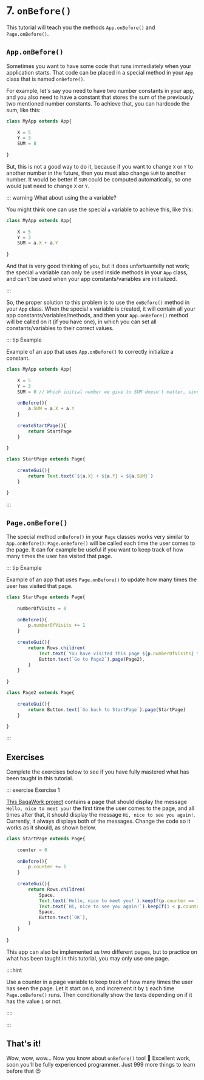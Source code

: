 <script>
	import ViewApp from '$lib/ViewApp.svelte'
</script>

# 7. `onBefore()`
This tutorial will teach you the methods `App.onBefore()` and `Page.onBefore()`.


## `App.onBefore()`
Sometimes you want to have some code that runs immediately when your application starts. That code can be placed in a special method in your `App` class that is named `onBefore()`.

For example, let's say you need to have two number constants in your app, and you also need to have a constant that stores the sum of the previously two mentioned number constants. To achieve that, you can hardcode the sum, like this:

```js
class MyApp extends App{
	
	X = 5
	Y = 3
	SUM = 8
	
}
```

But, this is not a good way to do it, because if you want to change `X` or `Y` to another number in the future, then you must also change `SUM` to another number. It would be better if `SUM` could be computed automatically, so one would just need to change `X` or `Y`.

::: warning What about using the a variable?

You might think one can use the special `a` variable to achieve this, like this:

```js
class MyApp extends App{
	
	X = 5
	Y = 3
	SUM = a.X + a.Y
	
}
```

And that is very good thinking of you, but it does unfortuantelly not work; the special `a` variable can only be used inside methods in your `App` class, and can't be used when your app constants/variables are initialized.

:::

So, the proper solution to this problem is to use the `onBefore()` method in your `App` class. When the special `a` variable is created, it will contain all your app constants/variables/methods, and then your `App.onBefore()` method will be called on it (if you have one), in which you can set all constants/variables to their correct values.

::: tip Example

Example of an app that uses `App.onBefore()` to correctly initialize a constant.

```js baga-show-editor-code
class MyApp extends App{
	
	X = 5
	Y = 3
	SUM = 0 // Which initial number we give to SUM doesn't matter, since it will be given its correct number in onBefore().
	
	onBefore(){
		a.SUM = a.X + a.Y
	}
	
	createStartPage(){
		return StartPage
	}
	
}

class StartPage extends Page{
	
	createGui(){
		return Text.text(`${a.X} + ${a.Y} = ${a.SUM}`)
	}
	
}
```

:::





## `Page.onBefore()`
The special method `onBefore()` in your `Page` classes works very similar to `App.onBefore()`: `Page.onBefore()` will be called each time the user comes to the page. It can for example be useful if you want to keep track of how many times the user has visited that page.

::: tip Example

Example of an app that uses `Page.onBefore()` to update how many times the user has visited that page.

```js baga-show-editor-code
class StartPage extends Page{
	
	numberOfVisits = 0
	
	onBefore(){
		p.numberOfVisits += 1
	}
	
	createGui(){
		return Rows.children(
			Text.text(`You have visited this page ${p.numberOfVisits} times.`),
			Button.text(`Go to Page2`).page(Page2),
		)
	}
	
}

class Page2 extends Page{
	
	createGui(){
		return Button.text(`Go back to StartPage`).page(StartPage)
	}
	
}
```

:::





## Exercises
Complete the exercises below to see if you have fully mastered what has been taught in this tutorial.


::: exercise Exercise 1

[This BagaWork project](/editor#eNq9kttKw0AQhl9lnRtbWEobLZTclCiiRTxgC1psoUsyaYPJbtidYEvIu5s0NjahVW/0YsNM5p/Tt5uCiGOwU3CVh2CDGwpj2N3GiWOGa0LpGZbb6UzOqDiuRkE4JqHpUSyx1S4jpJESLVkVKP5mZVIGGQdfhR5qA/ZrCoEHdo+DFFHRcZsCHJTvG6QXsLs7e5rb2ZxDnNerZZbFRqVTG7zqXw1fOI3pr5OgOfeTejcddxWEnkbZKkMzGsfCRb7zJnnJDuWf1uIGw1BxJgMXGSkWIRLbqORk0T6oDr6kBrFQMrEUgdzX13tdJERKfuY/3Fa6do0rhzXY590zDhuwrYG1gzXBKA7zRWvQapwc8zbyHS8J/wGWo8uVt5fGaCUk6w2GR1e/VGESyQMNmsIGpXu1V/IH7RTNN+LDsDNeorQaKK8koXaW+Pcgn1eCTk3BUufvB4e/ez297p6uHukfi1hHc6z+ka4NWPPsA0PKkeM=) contains a page that should display the message `Hello, nice to meet you!` the first time the user comes to the page, and all times after that, it should display the message `Hi, nice to see you again!`. Currently, it always displays both of the messages. Change the code so it works as it should, as shown below.

```js baga-show
class StartPage extends Page{
	
	counter = 0
	
	onBefore(){
		p.counter += 1
	}
	
	createGui(){
		return Rows.children(
			Space,
			Text.text(`Hello, nice to meet you!`).keepIf(p.counter == 1),
			Text.text(`Hi, nice to see you again!`).keepIf(1 < p.counter),
			Space,
			Button.text(`OK`),
		)
	}
	
}
```

This app can also be implemented as two different pages, but to practice on what has been taught in this tutorial, you may only use one page.

::::hint

Use a counter in a page variable to keep track of how many times the user has seen the page. Let it start on `0`, and increment it by `1` each time `Page.onBefore()` runs. Then conditionally show the texts depending on if it has the value `1` or not.

::::

:::




## That's it!
Wow, wow, wow... Now you know about `onBefore()` too! 🥳 Excellent work, soon you'll be fully experienced programmer. Just 999 more things to learn before that 😉